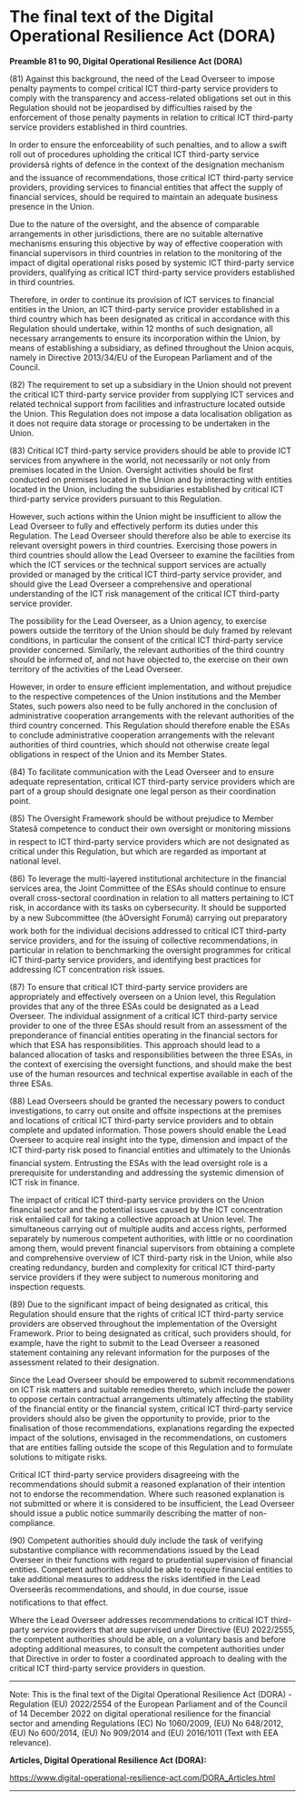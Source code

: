 



# The final text of the Digital Operational Resilience Act (DORA)


  

**Preamble 81 to 90, Digital Operational Resilience Act (DORA)**


  

 (81) Against this background, the need of the Lead Overseer to impose penalty payments to compel critical ICT third-party service providers to comply with the transparency and access-related obligations set out in this Regulation should not be jeopardised by difficulties raised by the enforcement of those penalty payments in relation to critical ICT third-party service providers established in third countries. 


 In order to ensure the enforceability of such penalties, and to allow a swift roll out of procedures upholding the critical ICT third-party service providersâ rights of defence in the context of the designation mechanism and the issuance of recommendations, those critical ICT third-party service providers, providing services to financial entities that affect the supply of financial services, should be required to maintain an adequate business presence in the Union. 


 Due to the nature of the oversight, and the absence of comparable arrangements in other jurisdictions, there are no suitable alternative mechanisms ensuring this objective by way of effective cooperation with financial supervisors in third countries in relation to the monitoring of the impact of digital operational risks posed by systemic ICT third-party service providers, qualifying as critical ICT third-party service providers established in third countries. 


 Therefore, in order to continue its provision of ICT services to financial entities in the Union, an ICT third-party service provider established in a third country which has been designated as critical in accordance with this Regulation should undertake, within 12 months of such designation, all necessary arrangements to ensure its incorporation within the Union, by means of establishing a subsidiary, as defined throughout the Union acquis, namely in Directive 2013/34/EU of the European Parliament and of the Council.


  

 (82) The requirement to set up a subsidiary in the Union should not prevent the critical ICT third-party service provider from supplying ICT services and related technical support from facilities and infrastructure located outside the Union. This Regulation does not impose a data localisation obligation as it does not require data storage or processing to be undertaken in the Union.


  

 (83) Critical ICT third-party service providers should be able to provide ICT services from anywhere in the world, not necessarily or not only from premises located in the Union. Oversight activities should be first conducted on premises located in the Union and by interacting with entities located in the Union, including the subsidiaries established by critical ICT third-party service providers pursuant to this Regulation. 


 However, such actions within the Union might be insufficient to allow the Lead Overseer to fully and effectively perform its duties under this Regulation. The Lead Overseer should therefore also be able to exercise its relevant oversight powers in third countries. Exercising those powers in third countries should allow the Lead Overseer to examine the facilities from which the ICT services or the technical support services are actually provided or managed by the critical ICT third-party service provider, and should give the Lead Overseer a comprehensive and operational understanding of the ICT risk management of the critical ICT third-party service provider. 


 The possibility for the Lead Overseer, as a Union agency, to exercise powers outside the territory of the Union should be duly framed by relevant conditions, in particular the consent of the critical ICT third-party service provider concerned. Similarly, the relevant authorities of the third country should be informed of, and not have objected to, the exercise on their own territory of the activities of the Lead Overseer. 


 However, in order to ensure efficient implementation, and without prejudice to the respective competences of the Union institutions and the Member States, such powers also need to be fully anchored in the conclusion of administrative cooperation arrangements with the relevant authorities of the third country concerned. This Regulation should therefore enable the ESAs to conclude administrative cooperation arrangements with the relevant authorities of third countries, which should not otherwise create legal obligations in respect of the Union and its Member States.


  

 (84) To facilitate communication with the Lead Overseer and to ensure adequate representation, critical ICT third-party service providers which are part of a group should designate one legal person as their coordination point.


  

 (85) The Oversight Framework should be without prejudice to Member Statesâ competence to conduct their own oversight or monitoring missions in respect to ICT third-party service providers which are not designated as critical under this Regulation, but which are regarded as important at national level.


  

 (86) To leverage the multi-layered institutional architecture in the financial services area, the Joint Committee of the ESAs should continue to ensure overall cross-sectoral coordination in relation to all matters pertaining to ICT risk, in accordance with its tasks on cybersecurity. It should be supported by a new Subcommittee (the âOversight Forumâ) carrying out preparatory work both for the individual decisions addressed to critical ICT third-party service providers, and for the issuing of collective recommendations, in particular in relation to benchmarking the oversight programmes for critical ICT third-party service providers, and identifying best practices for addressing ICT concentration risk issues.


  

 (87) To ensure that critical ICT third-party service providers are appropriately and effectively overseen on a Union level, this Regulation provides that any of the three ESAs could be designated as a Lead Overseer. The individual assignment of a critical ICT third-party service provider to one of the three ESAs should result from an assessment of the preponderance of financial entities operating in the financial sectors for which that ESA has responsibilities. This approach should lead to a balanced allocation of tasks and responsibilities between the three ESAs, in the context of exercising the oversight functions, and should make the best use of the human resources and technical expertise available in each of the three ESAs.


  

 (88) Lead Overseers should be granted the necessary powers to conduct investigations, to carry out onsite and offsite inspections at the premises and locations of critical ICT third-party service providers and to obtain complete and updated information. Those powers should enable the Lead Overseer to acquire real insight into the type, dimension and impact of the ICT third-party risk posed to financial entities and ultimately to the Unionâs financial system. Entrusting the ESAs with the lead oversight role is a prerequisite for understanding and addressing the systemic dimension of ICT risk in finance. 


 The impact of critical ICT third-party service providers on the Union financial sector and the potential issues caused by the ICT concentration risk entailed call for taking a collective approach at Union level. The simultaneous carrying out of multiple audits and access rights, performed separately by numerous competent authorities, with little or no coordination among them, would prevent financial supervisors from obtaining a complete and comprehensive overview of ICT third-party risk in the Union, while also creating redundancy, burden and complexity for critical ICT third-party service providers if they were subject to numerous monitoring and inspection requests.


  

 (89) Due to the significant impact of being designated as critical, this Regulation should ensure that the rights of critical ICT third-party service providers are observed throughout the implementation of the Oversight Framework. Prior to being designated as critical, such providers should, for example, have the right to submit to the Lead Overseer a reasoned statement containing any relevant information for the purposes of the assessment related to their designation. 


 Since the Lead Overseer should be empowered to submit recommendations on ICT risk matters and suitable remedies thereto, which include the power to oppose certain contractual arrangements ultimately affecting the stability of the financial entity or the financial system, critical ICT third-party service providers should also be given the opportunity to provide, prior to the finalisation of those recommendations, explanations regarding the expected impact of the solutions, envisaged in the recommendations, on customers that are entities falling outside the scope of this Regulation and to formulate solutions to mitigate risks. 


 Critical ICT third-party service providers disagreeing with the recommendations should submit a reasoned explanation of their intention not to endorse the recommendation. Where such reasoned explanation is not submitted or where it is considered to be insufficient, the Lead Overseer should issue a public notice summarily describing the matter of non-compliance.


  

 (90) Competent authorities should duly include the task of verifying substantive compliance with recommendations issued by the Lead Overseer in their functions with regard to prudential supervision of financial entities. Competent authorities should be able to require financial entities to take additional measures to address the risks identified in the Lead Overseerâs recommendations, and should, in due course, issue notifications to that effect. 


 Where the Lead Overseer addresses recommendations to critical ICT third-party service providers that are supervised under Directive (EU) 2022/2555, the competent authorities should be able, on a voluntary basis and before adopting additional measures, to consult the competent authorities under that Directive in order to foster a coordinated approach to dealing with the critical ICT third-party service providers in question.


  



---


 Note: This is the final text of the Digital Operational Resilience Act (DORA) - Regulation (EU) 2022/2554 of the European Parliament and of the Council of 14 December 2022 on digital operational resilience for the financial sector and amending Regulations (EC) No 1060/2009, (EU) No 648/2012, (EU) No 600/2014, (EU) No 909/2014 and (EU) 2016/1011 (Text with EEA relevance).


  

 **Articles, Digital Operational Resilience Act (DORA):** 


<https://www.digital-operational-resilience-act.com/DORA_Articles.html>




---





